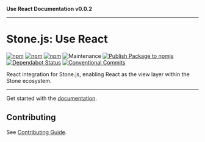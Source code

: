 **Use React Documentation v0.0.2**

***

# Stone.js: Use React

[![npm](https://img.shields.io/npm/l/@stone-js/use-react)](https://opensource.org/licenses/Apache-2.0)
[![npm](https://img.shields.io/npm/v/@stone-js/use-react)](https://www.npmjs.com/package/@stone-js/use-react)
[![npm](https://img.shields.io/npm/dm/@stone-js/use-react)](https://www.npmjs.com/package/@stone-js/use-react)
![Maintenance](https://img.shields.io/maintenance/yes/2025)
[![Publish Package to npmjs](https://github.com/stonemjs/use-react/actions/workflows/release.yml/badge.svg)](https://github.com/stonemjs/use-react/actions/workflows/release.yml)
[![Dependabot Status](https://img.shields.io/badge/Dependabot-enabled-brightgreen.svg?logo=dependabot)](https://github.com/stonemjs/use-react/network/updates)
[![Conventional Commits](https://img.shields.io/badge/Conventional%20Commits-1.0.0-yellow.svg)](https://conventionalcommits.org)

React integration for Stone.js, enabling React as the view layer within the Stone ecosystem.

---

Get started with the [documentation](https://stonejs.com/docs/adapters/use-react).

## Contributing

See [Contributing Guide](https://github.com/stonemjs/use-react/blob/main/CONTRIBUTING.md).
